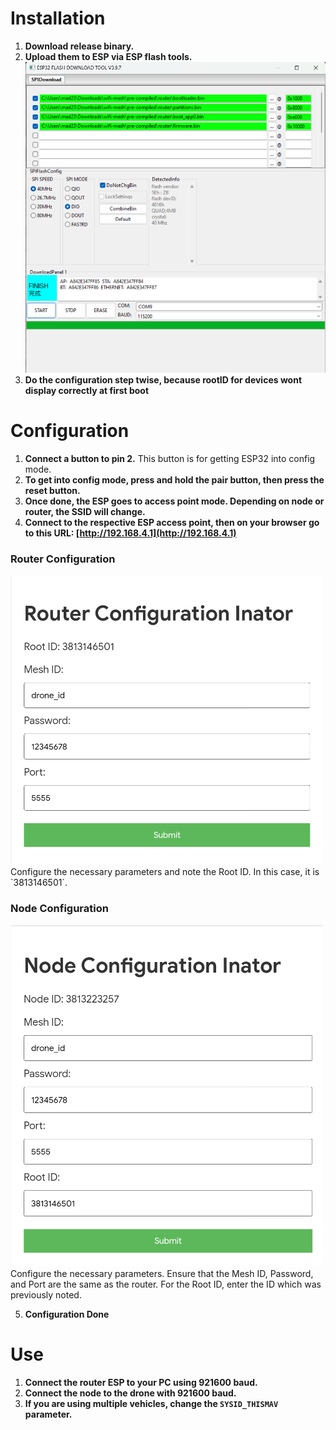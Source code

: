 # Installation

1. **Download release binary.**
2. **Upload them to ESP via ESP flash tools.**  
   <img src="images/eps32-flash.png" alt="Installation Image" width="500"/>
3. **Do the configuration step twise, because rootID for devices wont display correctly at first boot**

# Configuration

1. **Connect a button to pin 2.** This button is for getting ESP32 into config mode.
2. **To get into config mode, press and hold the pair button, then press the reset button.**
3. **Once done, the ESP goes to access point mode. Depending on node or router, the SSID will change.**
4. **Connect to the respective ESP access point, then on your browser go to this URL: [http://192.168.4.1](http://192.168.4.1)**

### Router Configuration

<img src="images/router-config.png" alt="Router Configuration Image" width="500"/> 
Configure the necessary parameters and note the Root ID. In this case, it is `3813146501`.

### Node Configuration

<img src="images/node-config.png" alt="Node Configuration Image" width="500"/>  
Configure the necessary parameters. Ensure that the Mesh ID, Password, and Port are the same as the router. For the Root ID, enter the ID which was previously noted.

5. **Configuration Done**

# Use

1. **Connect the router ESP to your PC using 921600 baud.**
2. **Connect the node to the drone with 921600 baud.**
3. **If you are using multiple vehicles, change the `SYSID_THISMAV` parameter.**

